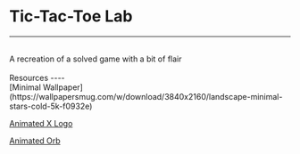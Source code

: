 # Tic-Tac-Toe Lab
----
<br>
A recreation of a solved game with a bit of flair
<br>
<br>
Resources
----
<br>
[Minimal Wallpaper](https://wallpapersmug.com/w/download/3840x2160/landscape-minimal-stars-cold-5k-f0932e)

[Animated X Logo](https://www.bing.com/images/search?view=detailV2&ccid=ICyyBk%2fM&id=DC3D83ED224834C179706DE1C756C8D1EA126FD7&thid=OIP.ICyyBk_McA1jKhFR3RHqAAAAAA&mediaurl=https%3a%2f%2fmedia.giphy.com%2fmedia%2fkMxR9EIfVMgmY%2fgiphy.gif&cdnurl=https%3a%2f%2fth.bing.com%2fth%2fid%2fR.202cb2064fcc700d632a1151dd11ea00%3frik%3d128S6tHIVsfhbQ%26pid%3dImgRaw%26r%3d0&exph=300&expw=329&q=letter+x+galaxy&simid=608030845337349128&FORM=IRPRST&ck=5A8DDAE38F3B597C5DF0921CE062F22D&selectedIndex=1&qft=+filterui%3aphoto-animatedgif&ajaxhist=0&ajaxserp=0)

[Animated Orb](https://www.bing.com/images/search?view=detailV2&ccid=zrh1fjxs&id=9F6A2EDD10E3AD7F85C538CCDFE08AEFE684022A&thid=OIP.zrh1fjxsopdl33m72fxgtwHaHa&mediaurl=https%3a%2f%2fmedia.giphy.com%2fmedia%2flm79UYhHtMhDq%2fgiphy.gif&cdnurl=https%3a%2f%2fth.bing.com%2fth%2fid%2fR.ceb8757e3c6ca29765df79bbd9fc60b7%3frik%3dKgKE5u%252bK4N%252fMOA%26pid%3dImgRaw%26r%3d0&exph=500&expw=500&q=spinning+circle+transparent+background&simid=608016590340231528&FORM=IRPRST&ck=E6BD312FF9E6790FC885DCE6C55A5FFD&selectedIndex=15&qft=+filterui%3aphoto-animatedgif&ajaxhist=0&ajaxserp=0)